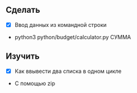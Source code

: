## Сделать
- [x] Ввод данных из командной строки
* python3 python/budget/calculator.py СУММА


## Изучить
- [x] Как ввывести два списка в одном цикле
* С помощью zip
